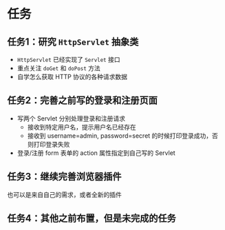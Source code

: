 # 任务

## 任务1：研究 `HttpServlet` 抽象类

- `HttpServlet` 已经实现了 `Servlet` 接口
- 重点关注 `doGet` 和 `doPost` 方法
- 自学怎么获取 HTTP 协议的各种请求数据

## 任务2：完善之前写的登录和注册页面
- 写两个 Servlet 分别处理登录和注册请求
  - 接收到特定用户名，提示用户名已经存在
  - 接收到 username=admin, password=secret 的时候打印登录成功，否则打印登录失败
- 登录/注册 form 表单的 action 属性指定到自己写的 Servlet

## 任务3：继续完善浏览器插件
也可以是来自自己的需求，或者全新的插件

## 任务4：其他之前布置，但是未完成的任务
